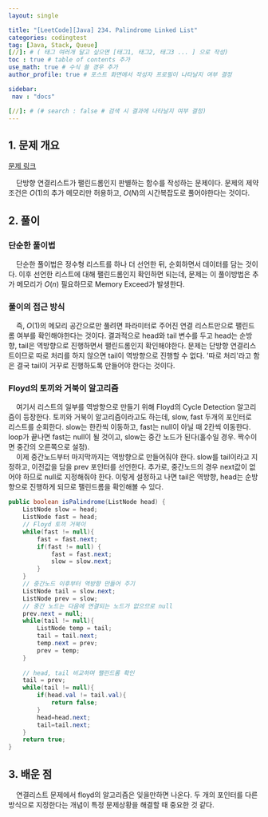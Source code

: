 ```yaml
---
layout: single

title: "[LeetCode][Java] 234. Palindrome Linked List"
categories: codingtest
tag: [Java, Stack, Queue]
[//]: # ( 태그 여러개 달고 싶으면 [태그1, 태그2, 태그3 ... ] 으로 작성)
toc : true # table of contents 추가
use_math: true # 수식 쓸 경우 추가
author_profile: true # 포스트 화면에서 작성자 프로필이 나타날지 여부 결정

sidebar:
 nav : "docs"

[//]: # (# search : false # 검색 시 결과에 나타날지 여부 결정)
---
```


## 1. 문제 개요

[문제 링크](https://leetcode.com/problems/palindrome-linked-list/) <br/>

&nbsp; &nbsp; 단방향 연결리스트가 팰린드롬인지 판별하는 함수를 작성하는 문제이다. 문제의 제약조건은 $O(1)$의 추가 메모리만 허용하고, $O(N)$의 시간복잡도로 풀어야한다는 것이다.

## 2. 풀이

### 단순한 풀이법
&nbsp; &nbsp; 단순한 풀이법은 정수형 리스트를 하나 더 선언한 뒤, 순회하면서 데이터를 담는 것이다. 이후 선언한 리스트에 대해 팰린드롬인지 확인하면 되는데, 문제는 이 풀이방법은 추가 메모리가 $O(n)$ 필요하므로 Memory Exceed가 발생한다.  

### 풀이의 접근 방식
&nbsp; &nbsp; 즉, $O(1)$의 메모리 공간으로만 풀려면 파라미터로 주어진 연결 리스트만으로 팰린드롬 여부를 확인해야한다는 것이다. 결과적으로 head와 tail 변수를 두고 head는 순방향, tail은 역방향으로 진행하면서 팰린드롬인지 확인해야한다. 문제는 단방향 연결리스트이므로 따로 처리를 하지 않으면 tail이 역방향으로 진행할 수 없다. '따로 처리'라고 함은 결국 tail이 거꾸로 진행하도록 만들어야 한다는 것이다.  

### Floyd의 토끼와 거북이 알고리즘
&nbsp; &nbsp; 여기서 리스트의 일부를 역방향으로 만들기 위해 Floyd의 Cycle Detection 알고리즘이 등장한다. 토끼와 거북이 알고리즘이라고도 하는데, slow, fast 두개의 포인터로 리스트를 순회한다. slow는 한칸씩 이동하고, fast는 null이 아닐 때 2칸씩 이동한다. loop가 끝나면 fast는 null이 될 것이고, slow는 중간 노드가 된다(홀수일 경우. 짝수이면 중간의 오른쪽으로 설정).  
&nbsp; &nbsp; 이제 중간노드부터 마지막까지는 역방향으로 만들어줘야 한다. slow를 tail이라고 지정하고, 이전값을 담을 prev 포인터를 선언한다. 추가로, 중간노드의 경우 next값이 없어야 하므로 null로 지정해줘야 한다. 이렇게 설정하고 나면 tail은 역방향, head는 순방향으로 진행하게 되므로 팰린드롬을 확인해볼 수 있다.

```java
public boolean isPalindrome(ListNode head) {
    ListNode slow = head;
    ListNode fast = head;
    // Floyd 토끼 거북이
    while(fast != null){
        fast = fast.next;
        if(fast != null) {
            fast = fast.next;
            slow = slow.next;
        }
    }
    // 중간노드 이후부터 역방향 만들어 주기
    ListNode tail = slow.next;
    ListNode prev = slow;
    // 중간 노드는 다음에 연결되는 노드가 없으므로 null
    prev.next = null;
    while(tail != null){
        ListNode temp = tail;
        tail = tail.next;
        temp.next = prev;
        prev = temp;
    }
    
    // head, tail 비교하며 팰린드롬 확인
    tail = prev;
    while(tail != null){
        if(head.val != tail.val){
            return false;
        }    
        head=head.next;
        tail=tail.next;
    }    
    return true;
}
```

## 3. 배운 점

&nbsp; &nbsp; 연결리스트 문제에서 floyd의 알고리즘은 잊을만하면 나온다. 두 개의 포인터를 다른 방식으로 지정한다는 개념이 특정 문제상황을 해결할 때 중요한 것 같다.
